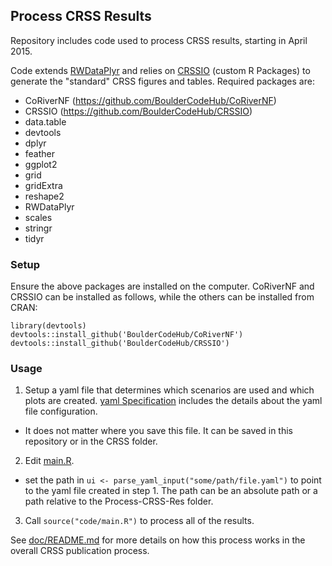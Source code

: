 ## Process CRSS Results

Repository includes code used to process CRSS results, starting in April 2015.

Code extends [RWDataPlyr](https://github.com/BoulderCodeHub/RWDataPlyr) and relies on
[CRSSIO](https://github.com/BoulderCodeHub/CRSSIO) (custom R Packages) to generate the "standard" CRSS figures and tables. Required packages are:

* CoRiverNF (https://github.com/BoulderCodeHub/CoRiverNF)
* CRSSIO (https://github.com/BoulderCodeHub/CRSSIO)
* data.table
* devtools
* dplyr
* feather
* ggplot2
* grid
* gridExtra
* reshape2
* RWDataPlyr
* scales
* stringr
* tidyr

### Setup

Ensure the above packages are installed on the computer. CoRiverNF and CRSSIO can be installed as follows, while the others can be installed from CRAN:

```
library(devtools)
devtools::install_github('BoulderCodeHub/CoRiverNF')
devtools::install_github('BoulderCodeHub/CRSSIO')
```

### Usage

1. Setup a yaml file that determines which scenarios are used and which plots are created. [yaml Specification](https://github.com/BoulderCodeHub/Process-CRSS-Res/wiki/yaml-specification) includes the details about the yaml file configuration.
  - It does not matter where you save this file. It can be saved in this repository or in the CRSS folder.
2. Edit [main.R](https://github.com/BoulderCodeHub/Process-CRSS-Res/blob/master/code/main.R).
  - set the path in `ui <- parse_yaml_input("some/path/file.yaml")` to point to the yaml file created in step 1. The path can be an absolute path or a path relative to the Process-CRSS-Res folder. 
3. Call `source("code/main.R")` to process all of the results.

See [doc/README.md](doc/README.md) for more details on how this process works in the overall CRSS publication process. 
